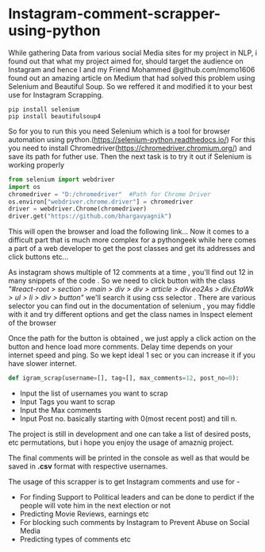 # Instagram-comment-scrapper-using-python


While gathering Data from various social Media sites for my project in NLP, i found out that what my project aimed for, should target the audience on Instagram and hence I and my Friend Mohammed @github.com/momo1606 found out an amazing article on Medium that had solved this problem using Selenium and Beautiful Soup. So we reffered it and modified it to your best use for Instagram Scrapping.

```shell
pip install selenium
pip install beautifulsoup4
```

So for you to run this you need Selenium which is a tool for browser automation using python.(https://selenium-python.readthedocs.io/)
For this you need to install Chromedriver(https://chromedriver.chromium.org/) and save its path for futher use.
Then the next task is to 
try it out if Selenium is working properly

```python
from selenium import webdriver
import os
chromedriver = "D:/chromedriver"  #Path for Chrome Driver
os.environ["webdriver.chrome.driver"] = chromedriver
driver = webdriver.Chrome(chromedriver)
driver.get("https://github.com/bhargavyagnik")
```

This will open the browser and load the following link...
Now it comes to a difficult part that is much more complex for a pythongeek while here comes a part of a web developer to get the post classes and get its addresses and click buttons etc...

As instagram shows multiple of 12 comments at a time , you'll find out 12 in many snippets of the code . So we need to click button with the class *"#react-root > section > main > div > div > article > div.eo2As > div.EtaWk > ul > li > div > button"* we'll search it using css selector . There are various selector you can find out in the documentation of selenium , you may fiddle with it and try different options and get the class names in Inspect element of the browser


Once the path for the button is obtained , we just apply a click action on the button and hence load more comments. Delay time depends on your internet speed and ping. So we kept ideal 1 sec or you can increase it if you have slower internet.

``` python
def igram_scrap(username=[], tag=[], max_comments=12, post_no=0):
```
- Input the list of usernames you want to scrap
- Input Tags you want to scrap 
- Input the Max comments 
- Input Post no.  basically starting with 0(most recent post) and till n. 
 
 
The project is still in development and one can take a list of desired posts, etc permutations, but i hope you enjoy the usage of amaznig project.

The final comments will be printed in the console as well as that would be saved in **.csv** format with respective usernames. 

The usage of this scrapper is to get Instagram comments and use for -
- For finding Support to Political leaders and can be done to perdict if the people will vote him in the next election or not
- Predicting Movie Reviews, earnings etc
- For blocking such comments by Instagram to Prevent Abuse on Social Media
- Predicting types of comments etc

